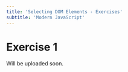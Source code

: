 ```yaml
---
title: 'Selecting DOM Elements - Exercises'
subtitle: 'Modern JavaScript'
---
```


# Exercise 1

Will be uploaded soon.